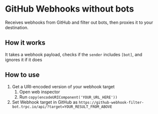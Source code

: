 # GitHub Webhooks without bots

Receives webhooks from GitHub and filter out bots, then proxies it to your destination.

## How it works

It takes a webhook payload, checks if the `sender` includes `[bot]`, and ignores it if it does

## How to use

1. Get a URI-encoded version of your webhook target
   1. Open web inspector
   2. Run `copy(encodeURIComponent('YOUR_URL_HERE'))`
1. Set Webhook target in GitHub as `https://github-webhook-filter-bot.trpc.io/api/?target=YOUR_RESULT_FROM_ABOVE`
